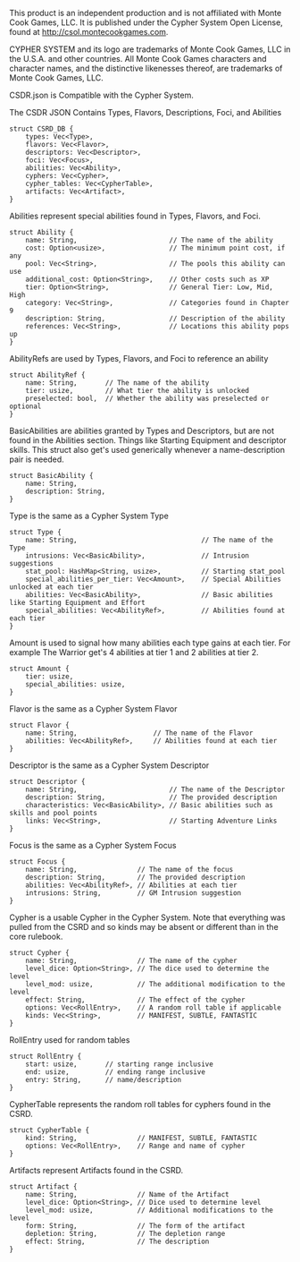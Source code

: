 This product is an independent production and is not affiliated with Monte Cook Games,
LLC. It is published under the Cypher System Open License, found at
http://csol.montecookgames.com.

CYPHER SYSTEM and its logo are trademarks of Monte Cook Games, LLC in the U.S.A.
and other countries. All Monte Cook Games characters and character names, and the
distinctive likenesses thereof, are trademarks of Monte Cook Games, LLC.

CSDR.json is Compatible with the Cypher System.

The CSDR JSON Contains Types, Flavors, Descriptions, Foci, and Abilities

```
struct CSRD_DB {
    types: Vec<Type>,
    flavors: Vec<Flavor>,
    descriptors: Vec<Descriptor>,
    foci: Vec<Focus>,
    abilities: Vec<Ability>,
    cyphers: Vec<Cypher>,
    cypher_tables: Vec<CypherTable>,
    artifacts: Vec<Artifact>,
}
```

Abilities represent special abilities found in Types, Flavors, and Foci.

```
struct Ability {
    name: String,                       // The name of the ability
    cost: Option<usize>,                // The minimum point cost, if any
    pool: Vec<String>,                  // The pools this ability can use
    additional_cost: Option<String>,    // Other costs such as XP
    tier: Option<String>,               // General Tier: Low, Mid, High
    category: Vec<String>,              // Categories found in Chapter 9
    description: String,                // Description of the ability
    references: Vec<String>,            // Locations this ability pops up
}
```

AbilityRefs are used by Types, Flavors, and Foci to reference an ability

```
struct AbilityRef {
    name: String,       // The name of the ability
    tier: usize,        // What tier the ability is unlocked
    preselected: bool,  // Whether the ability was preselected or optional
}
```

BasicAbilities are abilities granted by Types and Descriptors, but are not found
in the Abilities section. Things like Starting Equipment and descriptor skills.
This struct also get's used generically whenever a name-description pair is needed.

```
struct BasicAbility {
    name: String,
    description: String,
}
```

Type is the same as a Cypher System Type

```
struct Type {
    name: String,                               // The name of the Type
    intrusions: Vec<BasicAbility>,              // Intrusion suggestions
    stat_pool: HashMap<String, usize>,          // Starting stat_pool
    special_abilities_per_tier: Vec<Amount>,    // Special Abilities unlocked at each tier
    abilities: Vec<BasicAbility>,               // Basic abilities like Starting Equipment and Effort
    special_abilities: Vec<AbilityRef>,         // Abilities found at each tier
}
```

Amount is used to signal how many abilities each type gains at each tier. For example
The Warrior get's 4 abilities at tier 1 and 2 abilities at tier 2.
```
struct Amount {
    tier: usize,
    special_abilities: usize,
}
```
Flavor is the same as a Cypher System Flavor
```
struct Flavor {
    name: String,                   // The name of the Flavor
    abilities: Vec<AbilityRef>,     // Abilities found at each tier
}
```
Descriptor is the same as a Cypher System Descriptor
```
struct Descriptor {
    name: String,                       // The name of the Descriptor
    description: String,                // The provided description
    characteristics: Vec<BasicAbility>, // Basic abilities such as skills and pool points
    links: Vec<String>,                 // Starting Adventure Links
}
```

Focus is the same as a Cypher System Focus
```
struct Focus {
    name: String,               // The name of the focus
    description: String,        // The provided description
    abilities: Vec<AbilityRef>, // Abilities at each tier
    intrusions: String,         // GM Intrusion suggestion
}
```

Cypher is a usable Cypher in the Cypher System. Note that everything was pulled from the CSRD and so kinds may be absent or different than in the core rulebook.
```
struct Cypher {
    name: String,               // The name of the cypher
    level_dice: Option<String>, // The dice used to determine the level
    level_mod: usize,           // The additional modification to the level
    effect: String,             // The effect of the cypher
    options: Vec<RollEntry>,    // A random roll table if applicable
    kinds: Vec<String>,         // MANIFEST, SUBTLE, FANTASTIC
}
```

RollEntry used for random tables
```
struct RollEntry {
    start: usize,       // starting range inclusive
    end: usize,         // ending range inclusive
    entry: String,      // name/description
}
```

CypherTable represents the random roll tables for cyphers found in the CSRD.
```
struct CypherTable {
    kind: String,               // MANIFEST, SUBTLE, FANTASTIC
    options: Vec<RollEntry>,    // Range and name of cypher
}
```

Artifacts represent Artifacts found in the CSRD.
```
struct Artifact {
    name: String,               // Name of the Artifact
    level_dice: Option<String>, // Dice used to determine level
    level_mod: usize,           // Additional modifications to the level
    form: String,               // The form of the artifact
    depletion: String,          // The depletion range
    effect: String,             // The description
}
```